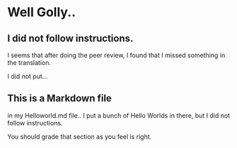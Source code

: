 Well Golly..
==

I did not follow instructions.
--

I seems that after doing the peer review, I found that I missed something in the translation.

I did not put...

## This is a Markdown file

in my Helloworld.md file..  I put a bunch of Hello Worlds in there, but I did not follow instructions.

You should grade that section as you feel is right.

